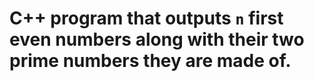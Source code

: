 # C++ program that outputs `n` first even numbers along with their two prime numbers they are made of.
